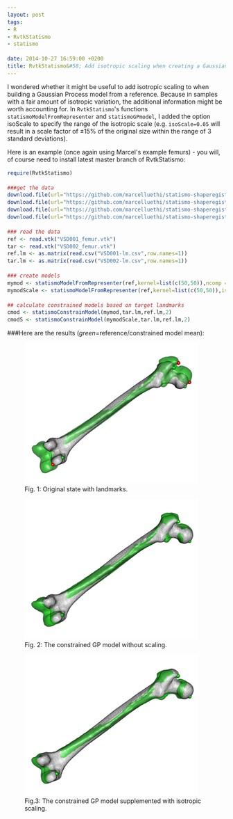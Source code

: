 ```yaml
---
layout: post
tags: 
- R 
- RvtkStatismo 
- statismo

date: 2014-10-27 16:59:00 +0200
title: RvtkStatismo&#58; Add isotropic scaling when creating a Gaussian Process model
---
```


I wondered whether it might be useful to add isotropic scaling to when building a Gaussian Process model from a reference. Because in samples with a fair amount of isotropic variation, the additional information might be worth accounting for. 
In ```RvtkStatismo```'s functions ```statismoModelFromRepresenter``` and ```statismoGPmodel```, I added the option isoScale to specify the range of the isotropic scale (e.g. ```isoScale=0.05``` will result in a scale factor of &#177;15% of the original size within the range of 3 standard deviations). 

Here is an example (once again using Marcel's example femurs) - you will, of course need to install latest master branch of RvtkStatismo:

  

```r
require(RvtkStatismo)

###get the data
download.file(url="https://github.com/marcelluethi/statismo-shaperegistration/raw/master/data/VSD001_femur.vtk","./VSD001_femur.vtk",method = "w")
download.file(url="https://github.com/marcelluethi/statismo-shaperegistration/raw/master/data/VSD002_femur.vtk","./VSD002_femur.vtk",method = "w")
download.file(url="https://github.com/marcelluethi/statismo-shaperegistration/raw/master/data/VSD001-lm.csv","./VSD001-lm.csv",method = "w")
download.file(url="https://github.com/marcelluethi/statismo-shaperegistration/raw/master/data/VSD002-lm.csv","./VSD002-lm.csv",method = "w")

### read the data
ref <- read.vtk("VSD001_femur.vtk")
tar <- read.vtk("VSD002_femur.vtk")
ref.lm <- as.matrix(read.csv("VSD001-lm.csv",row.names=1))
tar.lm <- as.matrix(read.csv("VSD002-lm.csv",row.names=1))

### create models
mymod <- statismoModelFromRepresenter(ref,kernel=list(c(50,50)),ncomp = 100)#default Gaussian Process model
mymodScale <- statismoModelFromRepresenter(ref,kernel=list(c(50,50)),isoScale=0.05,ncomp = 100)#add isotropic scaling with 3 sd being +- 15%

## calculate constrained models based on target landmarks
cmod <- statismoConstrainModel(mymod,tar.lm,ref.lm,2)
cmodS <- statismoConstrainModel(mymodScale,tar.lm,ref.lm,2)
```

###Here are the results (*green*=reference/constrained model mean):
<figure>
  <img src="/resources/images/origstate.png" alt="origstate" width="400" >
  <figcaption>Fig. 1: Original state with landmarks.</figcaption>
</figure> 
<figure>
  <img src="/resources/images/constNoScale.png" alt="The Pulpit Rock" width="400">
  <figcaption>Fig. 2: The constrained GP model without scaling.</figcaption>
</figure> 

<figure>
  <img src="/resources/images/constScale.png" alt="The Pulpit Rock" width="400">
  <figcaption>Fig.3: The constrained GP model supplemented with isotropic scaling.</figcaption>
</figure>






